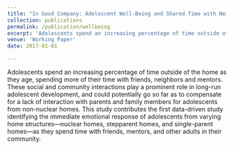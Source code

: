 ```yaml
---
title: "In Good Company: Adolescent Well-Being and Shared Time with Neighbors, Mentors, and Friends"
collection: publications
permalink: /publication/wellbeing
excerpt: 'Adolescents spend an increasing percentage of time outside of the home as they age, spending more of their time with friends, neighbors and mentors. These social and community interactions play a prominent role in long-run adolescent development, and could potentially go so far as to compensate for a lack of interaction with parents and family members for adolescents from non-nuclear homes. This study contributes the first data-driven study identifying the immediate emotional response of adolescents from varying home structures—nuclear homes, stepparent homes, and single-parent homes—as they spend time with friends, mentors, and other adults in their community.'
venue: 'Working Paper'
date: 2017-01-01

---
```

Adolescents spend an increasing percentage of time outside of the home as they age, spending more of their time with friends, neighbors and mentors. These social and community interactions play a prominent role in long-run adolescent development, and could potentially go so far as to compensate for a lack of interaction with parents and family members for adolescents from non-nuclear homes. This study contributes the first data-driven study identifying the immediate emotional response of adolescents from varying home structures—nuclear homes, stepparent homes, and single-parent homes—as they spend time with friends, mentors, and other adults in their community.
